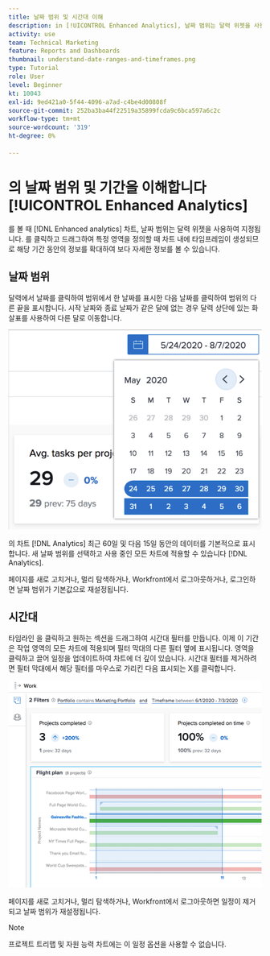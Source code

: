 ```yaml
---
title: 날짜 범위 및 시간대 이해
description: in [!UICONTROL Enhanced Analytics], 날짜 범위는 달력 위젯을 사용하여 지정됩니다. 시간 프레임은 차트 내에 만들어집니다.
activity: use
team: Technical Marketing
feature: Reports and Dashboards
thumbnail: understand-date-ranges-and-timeframes.png
type: Tutorial
role: User
level: Beginner
kt: 10043
exl-id: 9ed421a0-5f44-4096-a7ad-c4be4d00808f
source-git-commit: 252ba3ba44f22519a35899fcda9c6bca597a6c2c
workflow-type: tm+mt
source-wordcount: '319'
ht-degree: 0%

---
```


# 의 날짜 범위 및 기간을 이해합니다 [!UICONTROL Enhanced Analytics]

를 볼 때 [!DNL Enhanced analytics] 차트, 날짜 범위는 달력 위젯을 사용하여 지정됩니다. 를 클릭하고 드래그하여 특정 영역을 정의할 때 차트 내에 타임프레임이 생성되므로 해당 기간 동안의 정보를 확대하여 보다 자세한 정보를 볼 수 있습니다.

## 날짜 범위

달력에서 날짜를 클릭하여 범위에서 한 날짜를 표시한 다음 날짜를 클릭하여 범위의 다른 끝을 표시합니다. 시작 날짜와 종료 날짜가 같은 달에 없는 경우 달력 상단에 있는 화살표를 사용하여 다른 달로 이동합니다.

![달력 위젯을 사용하여 날짜 범위를 선택하는 이미지](assets/section-1-3.png)

의 차트 [!DNL Analytics] 최근 60일 및 다음 15일 동안의 데이터를 기본적으로 표시합니다. 새 날짜 범위를 선택하고 사용 중인 모든 차트에 적용할 수 있습니다 [!DNL Analytics].

페이지를 새로 고치거나, 멀리 탐색하거나, Workfront에서 로그아웃하거나, 로그인하면 날짜 범위가 기본값으로 재설정됩니다.

## 시간대

타임라인 을 클릭하고 원하는 섹션을 드래그하여 시간대 필터를 만듭니다. 이제 이 기간은 작업 영역의 모든 차트에 적용되며 필터 막대의 다른 필터 옆에 표시됩니다. 영역을 클릭하고 끌어 일정을 업데이트하여 차트에 더 깊이 있습니다. 시간대 필터를 제거하려면 필터 막대에서 해당 필터를 마우스로 가리킨 다음 표시되는 X를 클릭합니다.

![클릭한 후 드래그하여 날짜 범위를 선택하는 이미지](assets/section-1-4.png)

페이지를 새로 고치거나, 멀리 탐색하거나, Workfront에서 로그아웃하면 일정이 제거되고 날짜 범위가 재설정됩니다.

>[!NOTE]
>
>프로젝트 트리맵 및 자원 능력 차트에는 이 일정 옵션을 사용할 수 없습니다.
